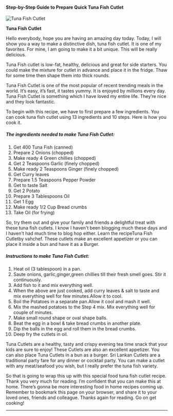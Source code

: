             

#### Step-by-Step Guide to Prepare Quick Tuna Fish Cutlet

![Tuna Fish Cutlet](https://img-global.cpcdn.com/recipes/48eaab4a3c6e1573/751x532cq70/tuna-fish-cutlet-recipe-main-photo.jpg)

**Tuna Fish Cutlet**

Hello everybody, hope you are having an amazing day today. Today, I will show you a way to make a distinctive dish, tuna fish cutlet. It is one of my favorites. For mine, I am going to make it a bit unique. This will be really delicious.

Tuna Fish cutlet is low-fat, healthy, delicious and great for side starters. You could make the mixture for cutlet in advance and place it in the fridge. Thaw for some time then shape them into thick rounds.

Tuna Fish Cutlet is one of the most popular of recent trending meals in the world. It’s easy, it’s fast, it tastes yummy. It is enjoyed by millions every day. Tuna Fish Cutlet is something which I have loved my entire life. They’re nice and they look fantastic.

To begin with this recipe, we have to first prepare a few ingredients. You can cook tuna fish cutlet using 13 ingredients and 10 steps. Here is how you cook it.

##### The ingredients needed to make Tuna Fish Cutlet:

1.  Get 400 Tuna Fish (canned)
2.  Prepare 2 Onions (chopped)
3.  Make ready 4 Green chillies (chopped)
4.  Get 2 Teaspoons Garlic (finely chopped)
5.  Make ready 2 Teaspoons Ginger (finely chopped)
6.  Get Curry leaves
7.  Prepare 1.5 Teaspoons Pepper Powder
8.  Get to taste Salt
9.  Get 2 Potato
10.  Prepare 3 Tablespoons Oil
11.  Get 1 Egg
12.  Make ready 1/2 Cup Bread crumbs
13.  Take Oil (for frying)

So, try them out and give your family and friends a delightful treat with these tuna fish cutlets. I know I haven't been blogging much these days and I haven't had much time to blog hop either. Learn the recipeTuna Fish Cutletby vahchef. These cutlets make an excellent appetizer or you can place it inside a bun and have it as a Burger.

##### Instructions to make Tuna Fish Cutlet:

1.  Heat oil (3 tablespoon) in a pan.
2.  Saute onions, garlic,ginger,green chillies till their fresh smell goes. Stir it continuously.
3.  Add fish to it and mix everything well.
4.  When the above are just cooked, add curry leaves & salt to taste and mix everything well for few minutes.Allow it to cool.
5.  Boil the Potatoes in a separate pan.Allow it cool and mash it well.
6.  Mix the mashed potatoes to the Step 4 mix. Mix everything well for couple of minutes.
7.  Make small round shape or oval shape balls.
8.  Beat the egg in a bowl & take bread crumbs in another plate.
9.  Dip the balls in the egg and roll them in the bread crumbs.
10.  Deep fry the cutlets in oil.

Tuna Cutlets are a healthy, tasty and crispy evening tea time snack that your kids are sure to enjoy! These Cutlets are also an excellent appetizer. You can also place Tuna Cutlets in a bun as a burger. Sri Lankan Cutlets are a traditional party fare for any dinner or cocktail party. You can make a cutlet with any meat/seafood you wish, but I really prefer the tuna fish variety.

So that is going to wrap this up with this special food tuna fish cutlet recipe. Thank you very much for reading. I’m confident that you can make this at home. There’s gonna be more interesting food in home recipes coming up. Remember to bookmark this page on your browser, and share it to your loved ones, friends and colleague. Thanks again for reading. Go on get cooking!

* * *